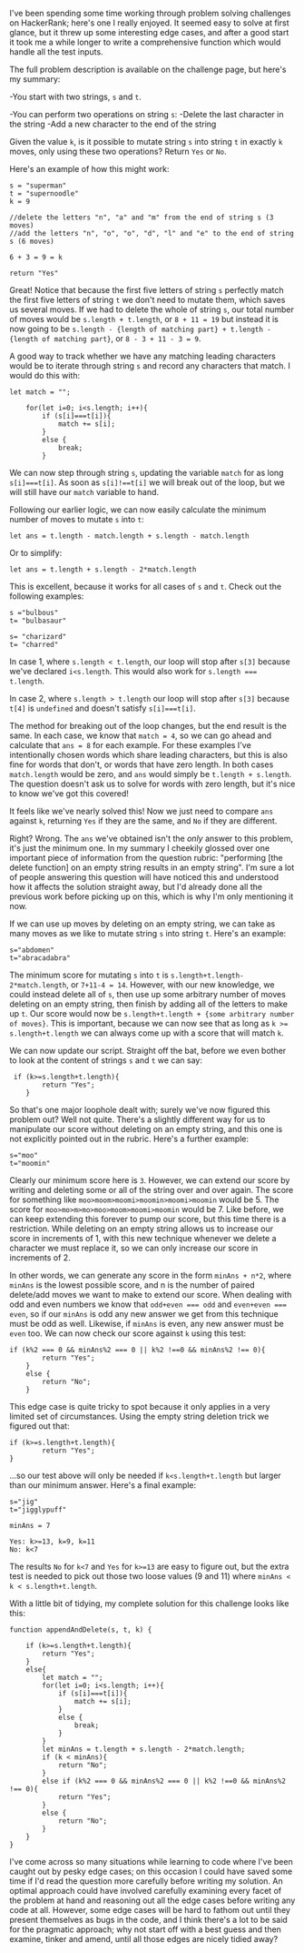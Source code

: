 I've been spending some time working through problem solving challenges on HackerRank; here's one I really enjoyed. It seemed easy to solve at first glance, but it threw up some interesting edge cases, and after a good start it took me a while longer to write a comprehensive function which would handle all the test inputs.

The full problem description is available on the challenge page, but here's my summary:

-You start with two strings, `s` and `t`. 

-You can perform two operations on string `s`:
	-Delete the last character in the string
	-Add a new character to the end of the string

Given the value `k`, is it possible to mutate string `s` into string `t` in exactly  `k` moves, only using these two operations? Return `Yes` or `No`.

Here's an example of how this might work:

    s = "superman"
    t = "supernoodle"
    k = 9

    //delete the letters "n", "a" and "m" from the end of string s (3 moves)
    //add the letters "n", "o", "o", "d", "l" and "e" to the end of string s (6 moves)

    6 + 3 = 9 = k

    return "Yes"

Great! Notice that because the first five letters of string `s` perfectly match the first five letters of string `t` we don't need to mutate them, which saves us several moves. If we had to delete the whole of string `s`, our total number of moves would be `s.length + t.length`, or `8 + 11 = 19` but instead it is now going to be `s.length - {length of matching part} + t.length - {length of matching part}`, or `8 - 3 + 11 - 3 = 9`. 

A good way to track whether we have any matching leading characters would be to iterate through string `s` and record any characters that match. I would do this with:

	let match = "";
      
        for(let i=0; i<s.length; i++){
            if (s[i]===t[i]){
                match += s[i];
            }
            else {
                break;
            }

We can now step through string `s`, updating the variable `match` for as long `s[i]===t[i]`. As soon as `s[i]!==t[i]` we will break out of the loop, but we will still have our `match` variable to hand. 


Following our earlier logic, we can now easily calculate the minimum number of moves to mutate `s` into `t`:

	let ans = t.length - match.length + s.length - match.length

Or to simplify:

	let ans = t.length + s.length - 2*match.length

This is excellent, because it works for all cases of `s` and `t`. Check out the following examples:

	s ="bulbous"
	t= "bulbasaur"
	
	s= "charizard"
	t= "charred"
  
In case 1, where `s.length < t.length`, our loop will stop after `s[3]` because we've declared `i<s.length`. This would also work for `s.length === t.length`.

In case 2, where `s.length > t.length` our loop will stop after `s[3]` because `t[4]` is `undefined` and doesn't satisfy `s[i]===t[i]`.

The method for breaking out of the loop changes, but the end result is the same. In each case, we know that `match = 4`, so we can go ahead and calculate that `ans = 8` for each example. For these examples I've intentionally chosen words which share leading characters, but this is also fine for words that don't, or words that have zero length. In both cases `match.length` would be zero, and `ans` would simply be `t.length + s.length`. The question doesn't ask us to solve for words with zero length, but it's nice to know we've got this covered!

It feels like we've nearly solved this! Now we just need to compare `ans` against `k`, returning `Yes` if they are the same, and `No` if they are different. 

Right? Wrong. The `ans` we've obtained isn't the *only* answer to this problem, it's just the minimum one. In my summary I cheekily glossed over one important piece of information from the question rubric: "performing \[the delete function] on an empty string results in an empty string". I'm sure a lot of people answering this question will have noticed this and understood how it affects the solution straight away, but I'd already done all the previous work before picking up on this, which is why I'm only mentioning it now. 

If we can use up moves by deleting on an empty string, we can take as many moves as we like to mutate string `s` into string `t`. Here's an example:

    s="abdomen"
    t="abracadabra"

The minimum score for mutating `s` into `t` is `s.length+t.length-2*match.length`, or `7+11-4 = 14`. However, with our new knowledge, we could instead delete all of `s`, then use up some arbitrary number of moves deleting on an empty string, then finish by adding all of the letters to make up `t`. Our score would now be `s.length+t.length + {some arbitrary number of moves}`. This is important, because we can now see that as long as `k >= s.length+t.length` we can always come up with a score that will match `k`.

We can now update our script. Straight off the bat, before we even bother to look at the content of strings `s` and `t` we can say:

     if (k>=s.length+t.length){
            return "Yes";
        }

So that's one major loophole dealt with; surely we've now figured this problem out? Well not quite. There's a slightly different way for us to manipulate our score without deleting on an empty string, and this one is not explicitly pointed out in the rubric. Here's a further example:

    s="moo"
    t="moomin"

Clearly our minimum score here is `3`. However, we can extend our score by writing and deleting some or all of the string over and over again. The score for something like `moo>moom>moomi>moomin>moomi>moomin` would be 5. The score for `moo>mo>m>mo>moo>moom>moomi>moomin` would be 7. Like before, we can keep extending this forever to pump our score, but this time there is a restriction. While deleting on an empty string allows us to increase our score in increments of 1, with this new technique whenever we delete a character we must replace it, so we can only increase our score in increments of 2. 

In other words, we can generate any score in the form `minAns + n*2`, where `minAns` is the lowest possible score, and n is the number of paired delete/add moves we want to make to extend our score.  When dealing with odd and even numbers we know that `odd+even === odd` and `even+even === even`, so if our `minAns` is odd any new answer we get from this technique must be odd as well. Likewise, if `minAns` is even, any new answer must be `even` too. We can now check our score against `k` using this test:

	if (k%2 === 0 && minAns%2 === 0 || k%2 !==0 && minAns%2 !== 0){
            return "Yes";
        }
        else {
            return "No";
        } 

This edge case is quite tricky to spot because it only applies in a very limited set of circumstances. Using the empty string deletion trick we figured out that:

	if (k>=s.length+t.length){
            return "Yes";
    }

...so our test above will only be needed if `k<s.length+t.length` but larger than our minimum answer. Here's a final example:

    s="jig"
    t="jigglypuff"

    minAns = 7

    Yes: k>=13, k=9, k=11
    No: k<7

The results `No` for `k<7` and `Yes` for `k>=13` are easy to figure out, but the extra test is needed to pick out those two loose values (9 and 11) where `minAns < k < s.length+t.length`. 

With a little bit of tidying, my complete solution for this challenge looks like this:

    function appendAndDelete(s, t, k) {

        if (k>=s.length+t.length){
            return "Yes";
        }
        else{
            let match = "";
            for(let i=0; i<s.length; i++){
                if (s[i]===t[i]){
                    match += s[i];
                }
                else {
                    break;
                }
            }
            let minAns = t.length + s.length - 2*match.length;
            if (k < minAns){
                return "No";
            }
            else if (k%2 === 0 && minAns%2 === 0 || k%2 !==0 && minAns%2 !== 0){
                return "Yes";
            }
            else {
                return "No";
            } 
        }
    }


I've come across so many situations while learning to code where I've been caught out by pesky edge cases; on this occasion I could have saved some time if I'd read the question more carefully before writing my solution. An optimal approach could have involved carefully examining every facet of the problem at hand and reasoning out all the edge cases before writing any code at all. However, some edge cases will be hard to fathom out until they present themselves as bugs in the code, and I think there's a lot to be said for the pragmatic approach; why not start off with a best guess and then examine, tinker and amend, until all those edges are nicely tidied away? 
